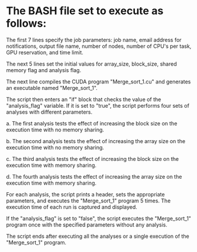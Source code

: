 # The BASH file set to execute as follows:

The first 7 lines specify the job parameters: job name, email address for notifications, output file name, number of nodes, number of CPU's per task, GPU reservation, and time limit.

The next 5 lines set the initial values for array_size, block_size, shared memory flag and analysis flag.

The next line compiles the CUDA program "Merge_sort_1.cu" and generates an executable named "Merge_sort_1".

The script then enters an "if" block that checks the value of the "analysis_flag" variable. If it is set to "true", the script performs four sets of analyses with different parameters.

a. The first analysis tests the effect of increasing the block size on the execution time with no memory sharing.

b. The second analysis tests the effect of increasing the array size on the execution time with no memory sharing.

c. The third analysis tests the effect of increasing the block size on the execution time with memory sharing.

d. The fourth analysis tests the effect of increasing the array size on the execution time with memory sharing.

For each analysis, the script prints a header, sets the appropriate parameters, and executes the "Merge_sort_1" program 5 times. The execution time of each run is captured and displayed.

If the "analysis_flag" is set to "false", the script executes the "Merge_sort_1" program once with the specified parameters without any analysis.

The script ends after executing all the analyses or a single execution of the "Merge_sort_1" program.
